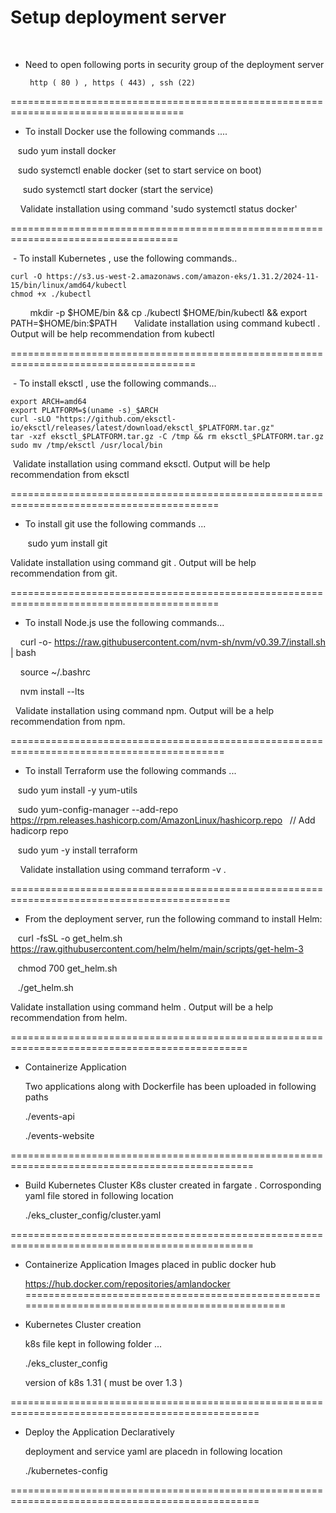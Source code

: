 # Setup deployment server 
 
- Need to open following ports in security group of the deployment server

       http ( 80 ) , https ( 443) , ssh (22)
====================================================================================
 
 - To install Docker use the following commands ....
  
     sudo yum install docker
  
     sudo systemctl enable docker (set to start service on boot)
  
      sudo systemctl start docker (start the service)
     
     
 Validate installation using command 'sudo systemctl status docker'

 ===================================================================================
 

 - To install Kubernetes , use the following commands..
 
 
 	curl -O https://s3.us-west-2.amazonaws.com/amazon-eks/1.31.2/2024-11-15/bin/linux/amd64/kubectl
	chmod +x ./kubectl
        mkdir -p $HOME/bin && cp ./kubectl $HOME/bin/kubectl && export PATH=$HOME/bin:$PATH
	   
  Validate installation using command kubectl . Output will be help recommendation from kubectl
  
======================================================================================


 - To install eksctl , use the following commands...

	export ARCH=amd64
	export PLATFORM=$(uname -s)_$ARCH
	curl -sLO "https://github.com/eksctl-io/eksctl/releases/latest/download/eksctl_$PLATFORM.tar.gz"
	tar -xzf eksctl_$PLATFORM.tar.gz -C /tmp && rm eksctl_$PLATFORM.tar.gz
	sudo mv /tmp/eksctl /usr/local/bin

 Validate installation using command eksctl. Output will be help recommendation from eksctl

==========================================================================================

- To install git use the following commands ...
  
  
     sudo yum install git
     
  
 Validate installation using command git . Output will be help recommendation from git.

 
==========================================================================================

- To install Node.js use the following commands...
  

    curl -o- https://raw.githubusercontent.com/nvm-sh/nvm/v0.39.7/install.sh | bash
    
    source ~/.bashrc
    
    nvm install --lts
    
  
Validate installation using command npm. Output will be a help recommendation from npm.

===========================================================================================

- To install Terraform use the following commands ...
  

   sudo yum install -y yum-utils
   
   sudo yum-config-manager --add-repo https://rpm.releases.hashicorp.com/AmazonLinux/hashicorp.repo   // Add hadicorp repo
   
   sudo yum -y install terraform
   
   
Validate installation using command terraform -v . 

============================================================================================

- From the deployment server, run the following command to install Helm:
  
   curl -fsSL -o get_helm.sh https://raw.githubusercontent.com/helm/helm/main/scripts/get-helm-3
   
   chmod 700 get_helm.sh
   
   ./get_helm.sh
   
Validate installation using command helm . Output will be a help recommendation from helm.


===============================================================================================

- Containerize Application

   Two applications along with Dockerfile has been uploaded in following paths
  
  ./events-api
  
  ./events-website
  

================================================================================================
- Build Kubernetes Cluster
   K8s cluster created in fargate . Corrosponding yaml file stored in following location

    ./eks_cluster_config/cluster.yaml

================================================================================================
- Containerize Application
   Images placed in public docker hub

  https://hub.docker.com/repositories/amlandocker
================================================================================================
- Kubernetes Cluster creation

  k8s file kept in following folder ...
  
   ./eks_cluster_config

  version of k8s 1.31 ( must be over 1.3 )

=================================================================================================
- Deploy the Application Declaratively

    deployment and service yaml are placedn in following location
  
     ./kubernetes-config 


=================================================================================================







  



  
  
  
  

  
   

